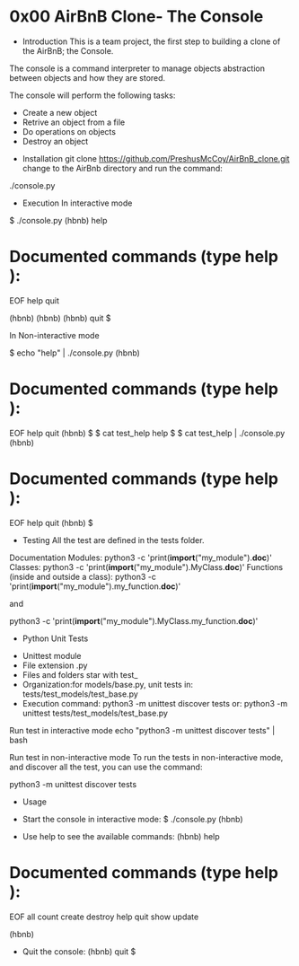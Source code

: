 # 0x00 AirBnB Clone- The Console

- Introduction
This is a team project, the first step to building a clone of the AirBnB; the Console.

The console is a command interpreter to manage objects abstraction between objects and how they are stored.

The console will perform the following tasks:

* Create a new object
* Retrive an object from a file
* Do operations on objects
* Destroy an object


- Installation
git clone https://github.com/PreshusMcCoy/AirBnB_clone.git
change to the AirBnb directory and run the command:

 ./console.py


- Execution
In interactive mode

$ ./console.py
(hbnb) help

Documented commands (type help <topic>):
========================================
EOF  help  quit

(hbnb)
(hbnb)
(hbnb) quit
$


In Non-interactive mode

$ echo "help" | ./console.py
(hbnb)

Documented commands (type help <topic>):
========================================
EOF  help  quit
(hbnb)
$
$ cat test_help
help
$
$ cat test_help | ./console.py
(hbnb)

Documented commands (type help <topic>):
========================================
EOF  help  quit
(hbnb)
$


- Testing
All the test are defined in the tests folder.

Documentation
Modules:
python3 -c 'print(__import__("my_module").__doc__)'
Classes:
python3 -c 'print(__import__("my_module").MyClass.__doc__)'
Functions (inside and outside a class):
python3 -c 'print(__import__("my_module").my_function.__doc__)'


and


python3 -c 'print(__import__("my_module").MyClass.my_function.__doc__)'


- Python Unit Tests
* Unittest module
* File extension .py
* Files and folders star with test_
* Organization:for models/base.py, unit tests in: tests/test_models/test_base.py
* Execution command: python3 -m unittest discover tests
or: python3 -m unittest tests/test_models/test_base.py


Run test in interactive mode
echo "python3 -m unittest discover tests" | bash

Run test in non-interactive mode
To run the tests in non-interactive mode, and discover all the test, you can use the command:

python3 -m unittest discover tests


- Usage
* Start the console in interactive mode:
$ ./console.py
(hbnb)

* Use help to see the available commands:
(hbnb) help

Documented commands (type help <topic>):
========================================
EOF  all  count  create  destroy  help  quit  show  update

(hbnb)

* Quit the console:
(hbnb) quit
$
